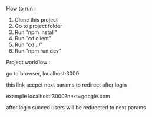 How to run :

1. Clone this project
2. Go to project folder
3. Run "npm install"
4. Run "cd client"
5. Run "cd ../"
6. Run "npm run dev"


Project workflow :

go to browser, localhost:3000

this link accpet next params to redirect after login

example localhost:3000?next=google.com

after login succed users will be redirected to next params
